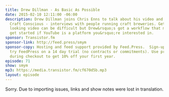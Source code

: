 ```yaml
---
title: Drew Dillman - As Basic As Possible
date: 2015-02-10 12:11:00 -06:00
description: Drew Dillman joins Chris Enns to talk about his video and audio podcast
  Craft Conscious - interviews with people running craft breweries. Getting great
  looking video can be difficult but Drew&rsquo;s got a workflow that might help you
  get started if YouTube is a platform you&rsquo;re interested in.
sponsor: Transistor.fm
sponsor-link: http://feed.press/smym
sponsor-copy: Hosting and feed support provided by Feed.Press.  Sign-up today and
  try FeedPress on a 14 day trial (no contracts or commitments). Use promo code "smym"
  during checkout to get 10% off your first year.
episode: 71
show: smym
mp3: https://media.transistor.fm/cf670d5b.mp3
layout: episode
---
```


Sorry. Due to importing issues, links and show notes were lost in translation.
